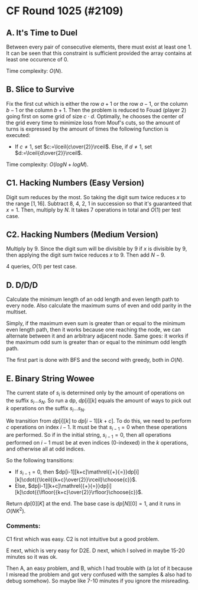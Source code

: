 # CF Round 1025 (#2109)

## A. It's Time to Duel
Between every pair of consecutive elements, there must exist at least one $1$. It can be seen that this constraint is sufficient provided the array contains at least one occurence of $0$.

Time complexity: $O(N)$.

## B. Slice to Survive
Fix the first cut which is either the row $a+1$ or the row $a-1$, or the column $b-1$ or the column $b+1$. Then the problem is reduced to Fouad (player 2) going first on some grid of size $c\cdot{d}$. Optimally, he chooses the center of the grid every time to minimize loss from Mouf's cuts, so the amount of turns is expressed by the amount of times the following function is executed:
 - If $c\ne{1}$, set $c:=\lceil{c\over{2}}\rceil$. Else, if $d\ne{1}$, set $d:=\lceil{d\over{2}}\rceil$.

Time complexity: $O(logN+logM)$.

## C1. Hacking Numbers (Easy Version)
Digit sum reduces by the most. So taking the digit sum twice reduces $x$ to the range $[1,16]$. Subtract $8$, $4$, $2$, $1$ in succession so that it's guaranteed that $x=1$. Then, multiply by $N$. It takes $7$ operations in total and $O(1)$ per test case.

## C2. Hacking Numbers (Medium Version)
Multiply by $9$. Since the digit sum will be divisible by $9$ if $x$ is divisible by $9$, then applying the digit sum twice reduces $x$ to $9$. Then add $N-9$.

$4$ queries, $O(1)$ per test case.

## D. D/D/D
Calculate the minimum length of an odd length and even length path to every node. Also calculate the maximum sums of even and odd parity in the multiset.

Simply, if the maximum even sum is greater than or equal to the minimum even length path, then it works because one reaching the node, we can alternate between it and an arbitrary adjacent node. Same goes: it works if the maximum odd sum is greater than or equal to the minimum odd length path.

The first part is done with BFS and the second with greedy, both in $O(N)$.

## E. Binary String Wowee
The current state of $s_i$ is determined only by the amount of operations on the suffix $s_i\dots{s_N}$. So run a dp, $dp[i][k]$ equals the amount of ways to pick out $k$ operations on the suffix $s_i\dots{s_N}$.

We transition from $dp[i][k]$ to $dp[i-1][k+c]$. To do this, we need to perform $c$ operations on index $i-1$. It must be that $s_{i-1}=0$ when these operations are performed. So if in the initial string, $s_{i-1}=0$, then all operations performed on $i-1$ must be at even indices (0-indexed) in the $k$ operations, and otherwise all at odd indices.

So the following transitions:
 - If $s_{i-1}=0$, then $dp[i-1][k+c]\mathrel{{+}{=}}dp[i][k]\cdot{{\lceil{{k+c}\over{2}}\rceil}\choose{c}}$.
 - Else, $dp[i-1][k+c]\mathrel{{+}{=}}dp[i][k]\cdot{{\lfloor{{k+c}\over{2}}\rfloor}\choose{c}}$.

Return $dp[0][K]$ at the end. The base case is $dp[N][0]=1$, and it runs in $O(NK^2)$.


### Comments:
C1 first which was easy. C2 is not intuitive but a good problem.

E next, which is very easy for D2E. D next, which I solved in maybe 15-20 minutes so it was ok.

Then A, an easy problem, and B, which I had trouble with (a lot of it because I misread the problem and got very confused with the samples & also had to debug somehow). So maybe like 7-10 minutes if you ignore the misreading.